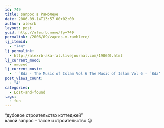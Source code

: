 ```yaml
---
id: 749
title: запрос в Рамблере
date: 2006-09-14T13:57:00+02:00
author: alexrb
layout: post
guid: http://alexrb.name/?p=749
permalink: /2006/09/zapros-v-ramblere/
lj_itemid:
  - "744"
lj_permalink:
  - http://alexrb-aka-ral.livejournal.com/190640.html
lj_current_mood:
  - amused
lj_current_music:
  - ' `Вda - The Music of Islam Vol 6 The Music of Islam Vol 6 - `Вda'
post_views_count:
  - "4"
categories:
  - Lost-and-found
tags:
  - fun
---
```

&#8220;дубовое строительство коттеджей&#8221;  
какой запрос &#8211; такое и строительство 😉